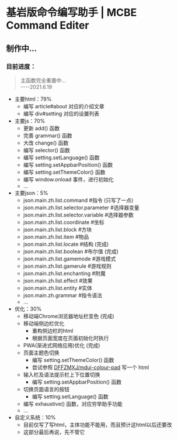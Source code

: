# 基岩版命令编写助手 | MCBE Command Editer

## 制作中...
### 目前进度：

> 主函数完全重置中...  
>       ----2021.6.19



- 主要html：79%
    - 编写 article#about 对应的介绍文章
    - 编写 div#setting 对应的设置列表
- 主要js：70%
    - 更新 add() 函数
    - 完善 grammar() 函数
    - 大改 change() 函数
    - 编写 selector() 函数
    - 编写 setting.setLanguage() 函数
    - 编写 setting.setAppbarPosition() 函数
    - 编写 setting.setThemeColor() 函数
    - 编写 window.onload 事件，进行初始化
    - ...
- 主要json：5%
    - json.main.zh.list.command #指令 (只写了一点)
    - json.main.zh.list.selector.parameter #选择器变量
    - json.main.zh.list.selector.variable #选择器参数
    - json.main.zh.list.coordinate #坐标
    - json.main.zh.list.block #方块
    - json.main.zh.list.item #物品
    - json.main.zh.list.locate #结构 (完成)
    - json.main.zh.list.boolean #布尔值 (完成)
    - json.main.zh.list.gamemode #游戏模式
    - json.main.zh.list.gamerule #游戏规则
    - json.main.zh.list.enchanting #附魔
    - json.main.zh.list.effect #效果
    - json.main.zh.list.entity #实体
    - json.main.zh.grammar #指令语法
    - ...
- 优化：30%
    - 移动端Chrome浏览器地址栏变色 (完成)
    - 移动端侧边栏优化
        - 重构侧边栏的html
        - 根据页面宽度在页面初始化时执行
    - PWA(渐进式网络应用)优化 (完成)
    - 页面主题色切换
        - 编写 setting.setThemeColor() 函数
        - 尝试参照 [DFFZMXJ/mdui-colour-pad](https://github.com/DFFZMXJ/mdui-colour-pad) 写一个 html
    - 输入栏及语法提示栏上下位置切换
        - 编写 setting.setAppbarPosition() 函数
    - 切换页面语言的按钮
        - 编写 setting.setLanguage() 函数
    - 编写 exhaustive() 函数，对应穷举助手功能
    - ...
- 自定义系统：10%
    - 目前仅写了写html，主体功能不能用，而且预计这html以后还要改
    - 这部分最后再说，先不管它

